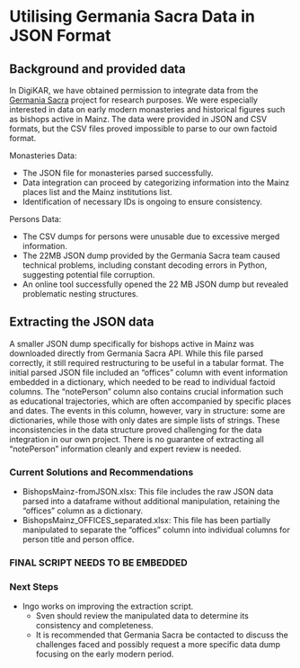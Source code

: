 # Utilising Germania Sacra Data in JSON Format

## Background and provided data

In DigiKAR, we have obtained permission to integrate data from the [Germania Sacra](https://adw-goe.de/en/germania-sacra) project for research purposes. We were especially interested in data on early modern monasteries and historical figures such as bishops active in Mainz. The data were provided in JSON and CSV formats, but the CSV files proved impossible to parse to our own factoid format.

Monasteries Data:

- The JSON file for monasteries parsed successfully.
- Data integration can proceed by categorizing information into the Mainz places list and the Mainz institutions list.
- Identification of necessary IDs is ongoing to ensure consistency.

Persons Data:

- The CSV dumps for persons were unusable due to excessive merged information.
- The 22MB JSON dump provided by the Germania Sacra team caused technical problems, including constant decoding errors in Python, suggesting potential file corruption.
-  An online tool successfully opened the 22 MB JSON dump but revealed problematic nesting structures.

## Extracting the JSON data

A smaller JSON dump specifically for bishops active in Mainz was downloaded directly from Germania Sacra API. While this file parsed correctly, it still required restructuring to be useful in a tabular format.
The initial parsed JSON file included an “offices” column with event information embedded in a dictionary, which needed to be read to individual factoid columns. The “notePerson” column also contains crucial information such as educational trajectories, which are often accompanied by specific places and dates. The events in this column, however, vary in structure: some are dictionaries, while those with only dates are simple lists of strings. These inconsistencies in the data structure proved challenging for the data integration in our own project. There is no guarantee of extracting all “notePerson” information cleanly and expert review is needed.

### Current Solutions and Recommendations

- BishopsMainz-fromJSON.xlsx: This file includes the raw JSON data parsed into a dataframe without additional manipulation, retaining the “offices” column as a dictionary.
- BishopsMainz_OFFICES_separated.xlsx: This file has been partially manipulated to separate the “offices” column into individual columns for person title and person office.

### FINAL SCRIPT NEEDS TO BE EMBEDDED

### Next Steps

- Ingo works on improving the extraction script.
    - Sven should review the manipulated data to determine its consistency and completeness.
    - It is recommended that Germania Sacra be contacted to discuss the challenges faced and possibly request a more specific data dump focusing on the early modern period.
